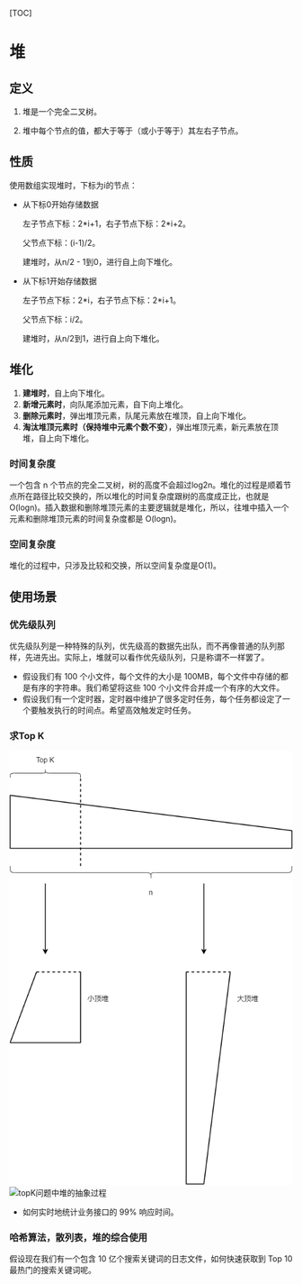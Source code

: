[TOC]

# 堆

## 定义

1. 堆是一个完全二叉树。

2. 堆中每个节点的值，都大于等于（或小于等于）其左右子节点。

   

## 性质

使用数组实现堆时，下标为i的节点：

- 从下标0开始存储数据

  左子节点下标：2\*i+1，右子节点下标：2\*i+2。

  父节点下标：(i-1)/2。

  建堆时，从n/2 - 1到0，进行自上向下堆化。

- 从下标1开始存储数据

  左子节点下标：2\*i，右子节点下标：2\*i+1。

  父节点下标：i/2。

  建堆时，从n/2到1，进行自上向下堆化。



## 堆化

1. **建堆时**，自上向下堆化。
2. **新增元素时**，向队尾添加元素，自下向上堆化。
3. **删除元素时**，弹出堆顶元素，队尾元素放在堆顶，自上向下堆化。
4. **淘汰堆顶元素时（保持堆中元素个数不变）**，弹出堆顶元素，新元素放在顶堆，自上向下堆化。

### 时间复杂度

一个包含 n 个节点的完全二叉树，树的高度不会超过log2n。堆化的过程是顺着节点所在路径比较交换的，所以堆化的时间复杂度跟树的高度成正比，也就是 O(logn)。插入数据和删除堆顶元素的主要逻辑就是堆化，所以，往堆中插入一个元素和删除堆顶元素的时间复杂度都是 O(logn)。

### 空间复杂度

堆化的过程中，只涉及比较和交换，所以空间复杂度是O(1)。



## 使用场景

### 优先级队列

优先级队列是一种特殊的队列，优先级高的数据先出队，而不再像普通的队列那样，先进先出。实际上，堆就可以看作优先级队列，只是称谓不一样罢了。

- 假设我们有 100 个小文件，每个文件的大小是 100MB，每个文件中存储的都是有序的字符串。我们希望将这些 100 个小文件合并成一个有序的大文件。
- 假设我们有一个定时器，定时器中维护了很多定时任务，每个任务都设定了一个要触发执行的时间点。希望高效触发定时任务。

### 求Top K

<img src="https://github.com/NieGuanglin/docs/blob/main/pics/data-structure/heap/1.topK问题中堆的抽象过程.png">

<img src="/Users/nieguanglin/docs/pics/data-structure/heap/1.topK问题中堆的抽象过程.png" alt="topK问题中堆的抽象过程" style="zoom:100%;" />

- 如何实时地统计业务接口的 99% 响应时间。

### 哈希算法，散列表，堆的综合使用

假设现在我们有一个包含 10 亿个搜索关键词的日志文件，如何快速获取到 Top 10 最热门的搜索关键词呢。
